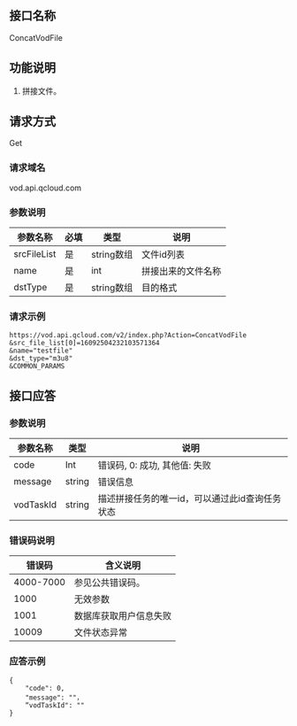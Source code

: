 ## 接口名称
ConcatVodFile

## 功能说明
1. 拼接文件。

## 请求方式
Get

### 请求域名
vod.api.qcloud.com

### 参数说明
| 参数名称 | 必填 | 类型 | 说明 |
|---------------|----------|---------|---------|
| srcFileList | 是 | string数组 | 文件id列表 |
| name          | 是 | int    | 拼接出来的文件名称|
| dstType      | 是 | string数组    | 目的格式 |

### 请求示例
```
https://vod.api.qcloud.com/v2/index.php?Action=ConcatVodFile
&src_file_list[0]=16092504232103571364
&name="testfile"
&dst_type="m3u8"
&COMMON_PARAMS
```
## 接口应答

### 参数说明
| 参数名称 | 类型 | 说明 |
|---------|---------|---------|
| code | Int | 错误码, 0: 成功, 其他值: 失败 |
| message | string | 错误信息 |
| vodTaskId | string | 描述拼接任务的唯一id，可以通过此id查询任务状态 |

### 错误码说明
| 错误码 | 含义说明|
|---------|---------|
| 4000-7000 | 参见公共错误码。  |
| 1000 | 无效参数  |
| 1001 | 数据库获取用户信息失败  |
| 10009 | 文件状态异常  |

### 应答示例
```
{
    "code": 0,
    "message": ""，
	“vodTaskId": ""
}
```
